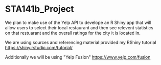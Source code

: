 # STA141b_Project

We plan to make use of the Yelp API to develope an R Shiny app that will allow users to select their local restaurant and then see relevent statistics on that restuarant 
and the overall ratings for the city it is located in.

We are using sources and referencing material provided my RShiny tutorial
https://shiny.rstudio.com/tutorial/

Additionally we will be using "Yelp Fusion"
https://www.yelp.com/fusion

